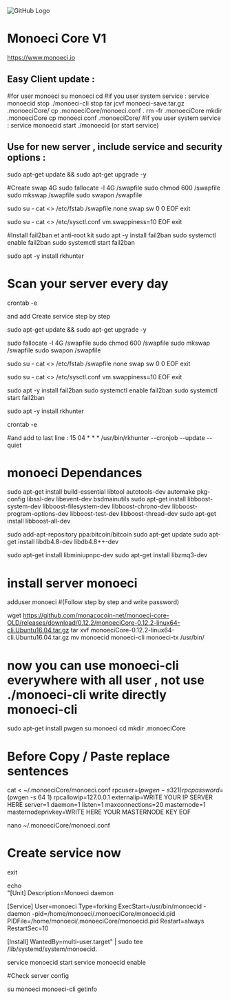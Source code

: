 ![GitHub Logo](/logo-Monoeci.png)

Monoeci Core V1 
===============================

https://www.monoeci.io


Easy Client update : 
----------------

#for user monoeci
 su monoeci
 cd
#if you user system service : service monoecid stop
 ./monoeci-cli stop 
 tar jcvf  monoeci-save.tar.gz .monoeciCore/
 cp .monoeciCore/monoeci.conf .
 rm -fr .monoeciCore
 mkdir .monoeciCore
 cp monoeci.conf .monoeciCore/
#if you user system service : service monoecid start
 ./monoecid (or start service)


Use for new server , include service and security options : 
----------------

sudo apt-get update && sudo apt-get upgrade -y

#Create swap 4G
sudo fallocate -l 4G /swapfile
sudo chmod 600 /swapfile
sudo mkswap /swapfile
sudo swapon /swapfile

sudo su -
cat <<EOF >> /etc/fstab
/swapfile none swap sw 0 0
EOF
exit

sudo su -
cat <<EOF >> /etc/sysctl.conf
vm.swappiness=10
EOF
exit

#Install fail2ban et anti-root kit
sudo apt -y install fail2ban
sudo systemctl enable fail2ban
sudo systemctl start fail2ban

sudo apt -y install rkhunter

# Scan your server every day 
crontab -e 

and add Create service step by step 

sudo apt-get update && sudo apt-get upgrade -y

sudo fallocate -l 4G /swapfile
sudo chmod 600 /swapfile
sudo mkswap /swapfile
sudo swapon /swapfile

sudo su -
cat <<EOF >> /etc/fstab
/swapfile none swap sw 0 0
EOF
exit

sudo su -
cat <<EOF >> /etc/sysctl.conf
vm.swappiness=10
EOF
exit

sudo apt -y install fail2ban
sudo systemctl enable fail2ban
sudo systemctl start fail2ban

sudo apt -y install rkhunter

crontab -e 

#and add to last line : 
15 04 * * * /usr/bin/rkhunter --cronjob --update --quiet

# monoeci Dependances 

sudo apt-get install build-essential libtool autotools-dev automake pkg-config libssl-dev libevent-dev bsdmainutils
sudo apt-get install libboost-system-dev libboost-filesystem-dev libboost-chrono-dev libboost-program-options-dev libboost-test-dev libboost-thread-dev
sudo apt-get install libboost-all-dev

sudo add-apt-repository ppa:bitcoin/bitcoin
sudo apt-get update
sudo apt-get install libdb4.8-dev libdb4.8++-dev

sudo apt-get install libminiupnpc-dev 
sudo apt-get install libzmq3-dev 


# install server monoeci
adduser monoeci 
#(Follow step by step and write password)

wget https://github.com/monacocoin-net/monoeci-core-OLD/releases/download/0.12.2/monoeciCore-0.12.2-linux64-cli.Ubuntu16.04.tar.gz
tar xvf monoeciCore-0.12.2-linux64-cli.Ubuntu16.04.tar.gz
mv monoecid monoeci-cli monoeci-tx /usr/bin/

# now you can use monoeci-cli everywhere with all user , not use ./monoeci-cli write directly monoeci-cli

sudo apt-get install pwgen
su monoeci
cd
mkdir .monoeciCore

# Before Copy / Paste replace sentences
cat <<EOF > ~/.monoeciCore/monoeci.conf
rpcuser=$(pwgen -s 32 1)
rpcpassword=$(pwgen -s 64 1)
rpcallowip=127.0.0.1
externalip=WRITE YOUR IP SERVER HERE
server=1
daemon=1
listen=1
maxconnections=20
masternode=1
masternodeprivkey=WRITE HERE YOUR MASTERNODE KEY
EOF

nano ~/.monoeciCore/monoeci.conf

# Create service now

exit

echo \
"[Unit]
Description=Monoeci daemon
 
[Service]
User=monoeci
Type=forking
ExecStart=/usr/bin/monoecid -daemon -pid=/home/monoeci/.monoeciCore/monoecid.pid
PIDFile=/home/monoeci/.monoeciCore/monoecid.pid
Restart=always
RestartSec=10
 
[Install]
WantedBy=multi-user.target" | sudo tee /lib/systemd/system/monoecid.

service monoecid start
service monoecid enable

#Check server config

su monoeci
monoeci-cli getinfo

